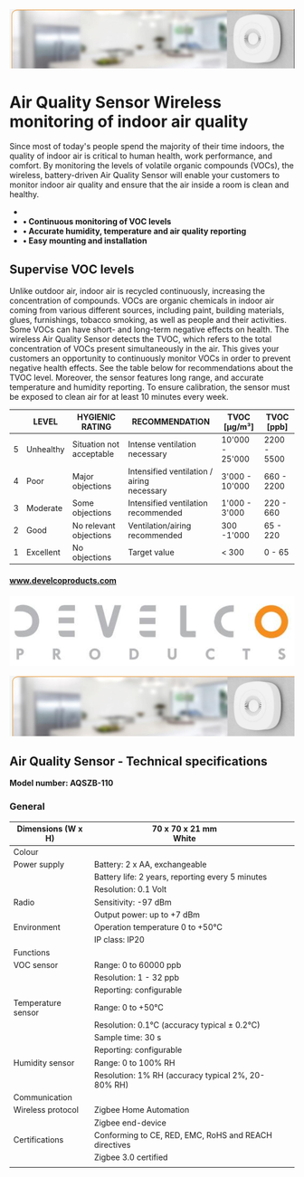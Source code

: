 ![](_page_0_Picture_1.jpeg)

# **Air Quality Sensor Wireless monitoring of indoor air quality**

Since most of today's people spend the majority of their time indoors, the quality of indoor air is critical to human health, work performance, and comfort. By monitoring the levels of volatile organic compounds (VOCs), the wireless, battery-driven Air Quality Sensor will enable your customers to monitor indoor air quality and ensure that the air inside a room is clean and healthy.

- 
- **• Continuous monitoring of VOC levels**
- **• Accurate humidity, temperature and air quality reporting**
- **• Easy mounting and installation**

## **Supervise VOC levels**

Unlike outdoor air, indoor air is recycled continuously, increasing the concentration of compounds. VOCs are organic chemicals in indoor air coming from various different sources, including paint, building materials, glues, furnishings, tobacco smoking, as well as people and their activities. Some VOCs can have short- and long-term negative effects on health. The wireless Air Quality Sensor detects the TVOC, which refers to the total concentration of VOCs present simultaneously in the air. This gives your customers an opportunity to continuously monitor VOCs in order to prevent negative health effects. See the table below for recommendations about the TVOC level. Moreover, the sensor features long range, and accurate temperature and humidity reporting. To ensure calibration, the sensor must be exposed to clean air for at least 10 minutes every week.

|   | LEVEL     | HYGIENIC RATING          | RECOMMENDATION                                | TVOC [µg/m³]    | TVOC [ppb]  |
|---|-----------|--------------------------|-----------------------------------------------|-----------------|-------------|
| 5 | Unhealthy | Situation not acceptable | Intense ventilation necessary                 | 10'000 - 25'000 | 2200 - 5500 |
| 4 | Poor      | Major objections         | Intensified ventilation / airing<br>necessary | 3'000 - 10'000  | 660 - 2200  |
| 3 | Moderate  | Some objections          | Intensified ventilation recommended           | 1'000 - 3'000   | 220 - 660   |
| 2 | Good      | No relevant objections   | Ventilation/airing recommended                | 300 -1'000      | 65 - 220    |
| 1 | Excellent | No objections            | Target value                                  | < 300           | 0 - 65      |

#### www.develcoproducts.com

![](_page_1_Picture_0.jpeg)

![](_page_1_Picture_1.jpeg)

## **Air Quality Sensor - Technical specifications**

**Model number: AQSZB-110**

### **General**

| Dimensions (W x H) | 70 x 70 x 21 mm<br>White                              |  |  |
|--------------------|-------------------------------------------------------|--|--|
| Colour             |                                                       |  |  |
| Power supply       | Battery: 2 x AA, exchangeable                         |  |  |
|                    | Battery life: 2 years, reporting every 5 minutes      |  |  |
|                    | Resolution: 0.1 Volt                                  |  |  |
| Radio              | Sensitivity: -97 dBm                                  |  |  |
|                    | Output power: up to +7 dBm                            |  |  |
| Environment        | Operation temperature 0 to +50°C                      |  |  |
|                    | IP class: IP20                                        |  |  |
| Functions          |                                                       |  |  |
| VOC sensor         | Range: 0 to 60000 ppb                                 |  |  |
|                    | Resolution: 1 - 32 ppb                                |  |  |
|                    | Reporting: configurable                               |  |  |
| Temperature sensor | Range: 0 to +50°C                                     |  |  |
|                    | Resolution: 0.1°C (accuracy typical ± 0.2°C)          |  |  |
|                    | Sample time: 30 s                                     |  |  |
|                    | Reporting: configurable                               |  |  |
| Humidity sensor    | Range: 0 to 100% RH                                   |  |  |
|                    | Resolution: 1% RH (accuracy typical 2%, 20-80% RH)    |  |  |
| Communication      |                                                       |  |  |
| Wireless protocol  | Zigbee Home Automation                                |  |  |
|                    | Zigbee end-device                                     |  |  |
| Certifications     | Conforming to CE, RED, EMC, RoHS and REACH directives |  |  |
|                    | Zigbee 3.0 certified                                  |  |  |
|                    |                                                       |  |  |